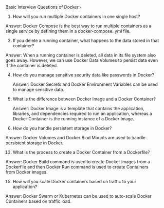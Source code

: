 Basic Interview Questions of Docker:-

1. How will you run multiple Docker containers in one single host? 

Answer: Docker Compose is the best way to run multiple containers as a single service by defining them in a docker-compose.
yml file.

3. If you delete a running container, what happens to the data stored in that container? 

Answer: When a running container is deleted, all data in its file system also goes away. However,
we can use Docker Data Volumes to persist data even if the container is deleted.

4. How do you manage sensitive security data like passwords in Docker?
 
   Answer: Docker Secrets and Docker Environment Variables can be used to manage sensitive data.

7. What is the difference between Docker Image and a Docker Container?

   Answer: Docker Image is a template that contains the application, libraries, and dependencies required to run an application,
   whereas a Docker Container is the running instance of a Docker Image.

11. How do you handle persistent storage in Docker?
 
Answer: Docker Volumes and Docker Bind Mounts are used to handle persistent storage in Docker.

13. What is the process to create a Docker Container from a Dockerfile? 

Answer: Docker Build command is used to create Docker images from a Dockerfile and then Docker Run command is used to
create Containers from Docker images.

15. How will you scale Docker containers based on traffic to your application?
  
 Answer: Docker Swarm or Kubernetes can be used to auto-scale Docker Containers based on traffic load.
